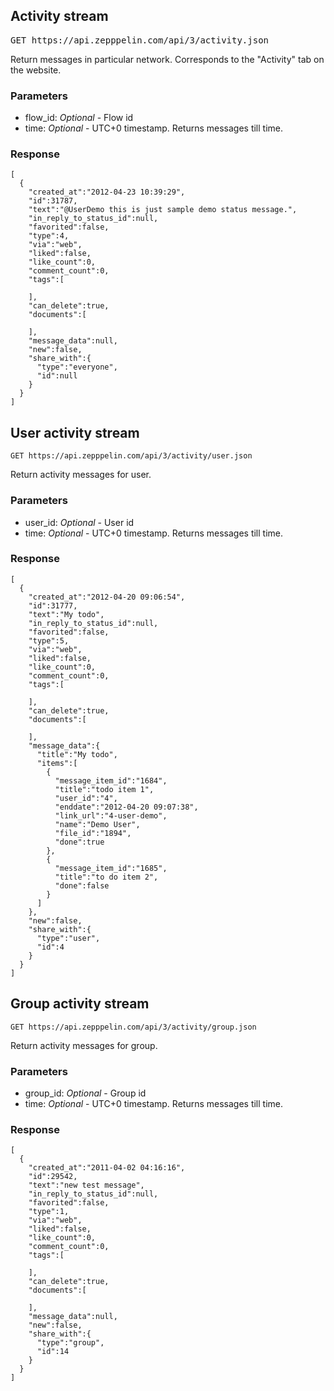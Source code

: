 ## Activity stream

<pre class="terminal">
GET https://api.zepppelin.com/api/3/activity.json
</pre>

Return messages in particular network. Corresponds to the "Activity" tab on the website.

### Parameters

* flow\_id: _Optional_ - Flow id 
* time: _Optional_ - UTC+0 timestamp. Returns messages till time.

### Response

```
[
  {
    "created_at":"2012-04-23 10:39:29",
    "id":31787,
    "text":"@UserDemo this is just sample demo status message.",
    "in_reply_to_status_id":null,
    "favorited":false,
    "type":4,
    "via":"web",
    "liked":false,
    "like_count":0,
    "comment_count":0,
    "tags":[
      
    ],
    "can_delete":true,
    "documents":[
      
    ],
    "message_data":null,
    "new":false,
    "share_with":{
      "type":"everyone",
      "id":null
    }
  }
]
```

## User activity stream

```
GET https://api.zepppelin.com/api/3/activity/user.json
```

Return activity messages for user.

### Parameters

* user\_id: _Optional_ - User id
* time: _Optional_ - UTC+0 timestamp. Returns messages till time.

### Response

```
[
  {
    "created_at":"2012-04-20 09:06:54",
    "id":31777,
    "text":"My todo",
    "in_reply_to_status_id":null,
    "favorited":false,
    "type":5,
    "via":"web",
    "liked":false,
    "like_count":0,
    "comment_count":0,
    "tags":[
      
    ],
    "can_delete":true,
    "documents":[
      
    ],
    "message_data":{
      "title":"My todo",
      "items":[
        {
          "message_item_id":"1684",
          "title":"todo item 1",
          "user_id":"4",
          "enddate":"2012-04-20 09:07:38",
          "link_url":"4-user-demo",
          "name":"Demo User",
          "file_id":"1894",
          "done":true
        },
        {
          "message_item_id":"1685",
          "title":"to do item 2",
          "done":false
        }
      ]
    },
    "new":false,
    "share_with":{
      "type":"user",
      "id":4
    }
  }
]
```

## Group activity stream

```
GET https://api.zepppelin.com/api/3/activity/group.json
```

Return activity messages for group.

### Parameters

* group\_id: _Optional_ - Group id
* time: _Optional_ - UTC+0 timestamp. Returns messages till time.

### Response

```
[
  {
    "created_at":"2011-04-02 04:16:16",
    "id":29542,
    "text":"new test message",
    "in_reply_to_status_id":null,
    "favorited":false,
    "type":1,
    "via":"web",
    "liked":false,
    "like_count":0,
    "comment_count":0,
    "tags":[
      
    ],
    "can_delete":true,
    "documents":[
      
    ],
    "message_data":null,
    "new":false,
    "share_with":{
      "type":"group",
      "id":14
    }
  }
]
```
